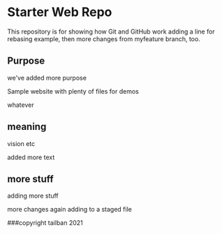 # Starter Web Repo

This repository is for showing how Git and GitHub work
adding a line for rebasing example, then more changes from 
myfeature branch, too.

## Purpose

we've added more purpose

Sample website with plenty of files for demos

whatever

## meaning

vision
etc

added more text

## more stuff
adding more stuff

more changes again
adding to a staged file

###copyright
tailban 2021